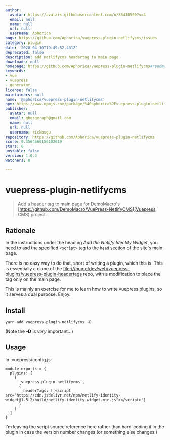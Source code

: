 ```yaml
---
author:
  avatar: https://avatars.githubusercontent.com/u/33430560?v=4
  email: null
  name: null
  url: null
  username: Aphorica
bugs: https://github.com/Aphorica/vuepress-plugin-netlifycms/issues
category: plugin
date: '2020-04-10T19:49:52.431Z'
deprecated: false
description: add netlifycms headertag to main page
downloads: null
homepage: https://github.com/Aphorica/vuepress-plugin-netlifycms#readme
keywords:
- vue
- vuepress
- generator
license: false
maintainers: null
name: '@aphorica/vuepress-plugin-netlifycms'
npm: https://www.npmjs.com/package/%40aphorica%2Fvuepress-plugin-netlifycms
publisher:
  avatar: null
  email: gbergeraph@gmail.com
  name: null
  url: null
  username: rickbsgu
repository: https://github.com/Aphorica/vuepress-plugin-netlifycms
score: 0.3564660156102619
stars: 0
unstable: false
version: 1.0.3
watchers: 0

---
```


# vuepress-plugin-netlifycms

> Add a header tag to main page for DemoMacro's [https://github.com/DemoMacro/VuePress-NetlifyCMS](Vuepress CMS) project.

## Rationale
In the instructions under the heading _Add the Netlify Identity Widget_,
you need to asd the specified `<script>` tag to the `head` section of
the site's main page.

There is no easy way to do that, short of writing a plugin, which this
is.  This is essentially a clone of the
[file:///home/dev/web/vuepress-plugins/vuepress-plugin-headertags](vuepress-plugin-headertags) repo, with a modification to place the tag only on the main page.

This is mainly an exercise for me to learn how to write vuepress plugins, so it serves a dual purpose.  Enjoy.

## Install

```
yarn add vuepress-plugin-netlifycms -D
```

(Note the __-D__ is _very_ important...)

## Usage
In .vuepress/config.js:
```
module.exports = {
  plugins: [
    [
      'vuepress-plugin-netlifycms',
      {
        headerTags: ['<script src="https://cdn.jsdelivr.net/npm/netlify-identity-widget@1.5.2/build/netlify-identity-widget.min.js"></script>']
      }
    ]
  ]
}
```
I'm leaving the script source reference here rather than hard-coding it in the plugin in case the version number changes (or something else changes.)
